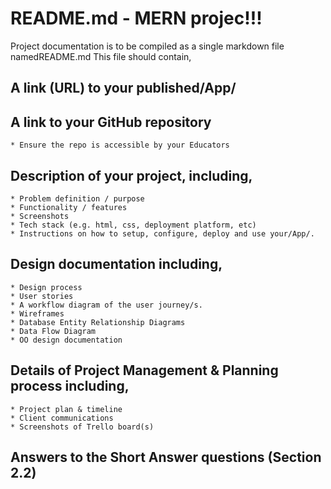 # README.md - MERN projec!!!
Project documentation is to be compiled as a single markdown file namedREADME.md
This file should contain,
## A link (URL) to your published/App/
## A link to your GitHub repository
	* Ensure the repo is accessible by your Educators
## Description of your project, including,
	* Problem definition / purpose
	* Functionality / features
	* Screenshots
	* Tech stack (e.g. html, css, deployment platform, etc)
	* Instructions on how to setup, configure, deploy and use your/App/.
## Design documentation including,
	* Design process
	* User stories
	* A workflow diagram of the user journey/s.
	* Wireframes
	* Database Entity Relationship Diagrams
	* Data Flow Diagram
	* OO design documentation
## Details of Project Management & Planning process including,
	* Project plan & timeline
	* Client communications
	* Screenshots of Trello board(s)
## Answers to the Short Answer questions (Section 2.2)

